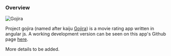### Overview ###

![Gojira](http://res.cloudinary.com/dtmnbo2hw/image/upload/c_scale,w_155/v1374968506/gojira_ro7wr3.jpg)

Project gojira (named after kaiju [Gojira](http://en.wikipedia.org/wiki/Godzilla)) is a movie rating app written in angular js.
A working development version can be seen on this app's Github page [here](http://syamsasikumar.github.io/gojira/).

More details to be added.
